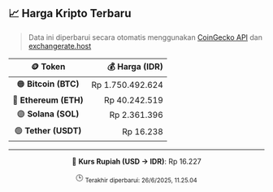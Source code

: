 

<!-- HARGA_KRIPTO -->
## 📈 Harga Kripto Terbaru

> Data ini diperbarui secara otomatis menggunakan [CoinGecko API](https://www.coingecko.com/) dan [exchangerate.host](https://exchangerate.host/)

<div align="center">

| 🪙 Token | 💰 Harga (IDR) |
|:------:|---------------:|
| 🟠 **Bitcoin (BTC)**   | Rp 1.750.492.624 |
| 🔵 **Ethereum (ETH)**  | Rp 40.242.519 |
| 🟣 **Solana (SOL)**    | Rp 2.361.396 |
| 🟢 **Tether (USDT)**   | Rp 16.238 |

---

💱 **Kurs Rupiah (USD → IDR)**: Rp 16.227

🕒 <sub>Terakhir diperbarui: 26/6/2025, 11.25.04</sub>

</div>
<!-- /HARGA_KRIPTO -->